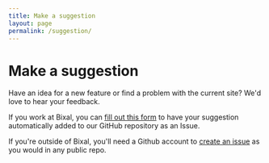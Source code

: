 ```yaml
---
title: Make a suggestion
layout: page
permalink: /suggestion/
---
```


# Make a suggestion

Have an idea for a new feature or find a problem with the current site? We'd love to hear your feedback.

If you work at Bixal, you can [fill out this form](https://forms.office.com/Pages/ResponsePage.aspx?id=UIFEMerVDk6_Y1G-BXMG0zqbyzpo-WlPtfQBPsrL_3VUM0hPTVRTUlYwSDNXNTc3QTZTQVA0S0FZOS4u) to have your suggestion automatically added to our GitHub repository as an Issue.

If you're outside of Bixal, you'll need a Github account to [create an issue](https://github.com/Bixal/methods/issues/new) as you would in any public repo.
